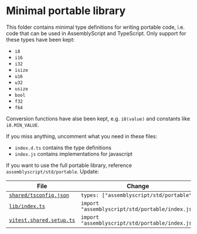 # Minimal portable library

This folder contains minimal type definitions for writing portable code, i.e. code that can be used in AssemblyScript and TypeScript.
Only support for these types have been kept:

- `i8`
- `i16`
- `i32`
- `isize`
- `u16`
- `u32`
- `usize`
- `bool`
- `f32`
- `f64`

Conversion functions have alse been kept, e.g. `i8(value)` and constants like `i8.MIN_VALUE`.

If you miss anything, uncomment what you need in these files:

- `index.d.ts` contains the type definitions
- `index.js` contains implementations for javascript

If you want to use the full portable library, reference `assemblyscript/std/portable`. Update:

| File                                                  | Change                                          |
| ----------------------------------------------------- | ----------------------------------------------- |
| [`shared/tsconfig.json`](../shared/tsconfig.json)     | `types: ["assemblyscript/std/portable"]`        |
| [`lib/index.ts`](../lib/index.ts)                     | `import "assemblyscript/std/portable/index.js"` |
| [`vitest.shared.setup.ts`](../vitest.shared.setup.ts) | `import "assemblyscript/std/portable/index.js"` |
